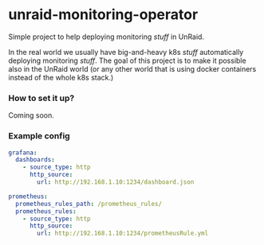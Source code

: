 # unraid-monitoring-operator

Simple project to help deploying monitoring _stuff_ in UnRaid.

In the real world we usually have big-and-heavy k8s _stuff_ automatically deploying monitoring _stuff_.
The goal of this project is to make it possible also in the UnRaid world (or any other world that is using
docker containers instead of the whole k8s stack.)

### How to set it up?

Coming soon.

### Example config

```yaml
grafana:
  dashboards:
    - source_type: http
      http_source:
        url: http://192.168.1.10:1234/dashboard.json

prometheus:
  prometheus_rules_path: /prometheus_rules/
  prometheus_rules:
    - source_type: http
      http_source:
        url: http://192.168.1.10:1234/prometheusRule.yml
```
